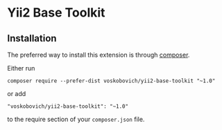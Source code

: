 Yii2 Base Toolkit
================================

Installation
------------

The preferred way to install this extension is through [composer](http://getcomposer.org/download/).

Either run

```
composer require --prefer-dist voskobovich/yii2-base-toolkit "~1.0"
```

or add

```
"voskobovich/yii2-base-toolkit": "~1.0"
```

to the require section of your `composer.json` file.